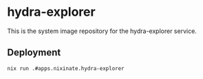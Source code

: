 # hydra-explorer

This is the system image repository for the hydra-explorer service.

## Deployment

```
nix run .#apps.nixinate.hydra-explorer
```

